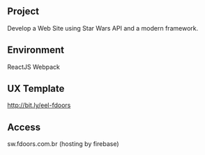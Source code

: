 ## Project

Develop a Web Site using Star Wars API and a modern framework.

## Environment

ReactJS
Webpack

## UX Template

http://bit.ly/eel-fdoors

## Access

sw.fdoors.com.br (hosting by firebase)
